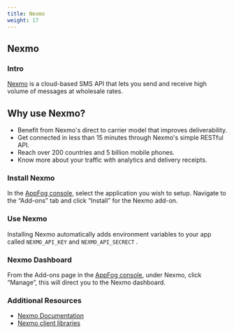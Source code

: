 ```yaml
---
title: Nexmo
weight: 17
---
```


## Nexmo

### Intro

[Nexmo](http://nexmo.com/) is a cloud-based SMS API that lets you send and receive high volume of messages at wholesale rates.

## Why use Nexmo?

* Benefit from Nexmo's direct to carrier model that improves deliverability.
* Get connected in less than 15 minutes through Nexmo's simple RESTful API.
* Reach over 200 countries and 5 billion mobile phones.
* Know more about your traffic with analytics and delivery receipts.

### Install Nexmo

In the [AppFog console](https://console.appfog.com/), select the application you wish to setup.
Navigate to the “Add-ons” tab and click “Install” for the Nexmo add-on.

### Use Nexmo

Installing Nexmo automatically adds environment variables to your app called `NEXMO_API_KEY` and `NEXMO_API_SECRECT` . 

### Nexmo Dashboard

From the Add-ons page in the [AppFog console](https://console.appfog.com/), under Nexmo, click “Manage”, this will direct you to the Nexmo dashboard.

### Additional Resources

* [Nexmo Documentation](http://nexmo.com/documentation/index.html) 
* [Nexmo client libraries](http://nexmo.com/documentation/libs/index.html)
